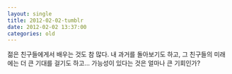 ```yaml
---
layout: single
title: 2012-02-02-tumblr
date: 2012-02-02 13:37:00
categories: old
---
```

젊은 친구들에게서 배우는 것도 참 많다. 내 과거를 돌아보기도 하고, 그 친구들의 미래에는 더 큰 기대를 걸기도 하고… 가능성이 있다는 것은 얼마나 큰 기회인가?

